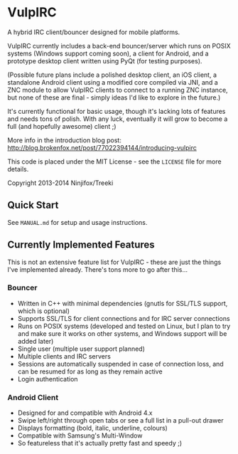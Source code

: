 VulpIRC
=======

A hybrid IRC client/bouncer designed for mobile platforms.

VulpIRC currently includes a back-end bouncer/server which runs on POSIX
systems (Windows support coming soon), a client for Android, and a prototype
desktop client written using PyQt (for testing purposes).

(Possible future plans include a polished desktop client, an iOS client, a
standalone Android client using a modified core compiled via JNI, and a ZNC
module to allow VulpIRC clients to connect to a running ZNC instance, but none
of these are final - simply ideas I'd like to explore in the future.)

It's currently functional for basic usage, though it's lacking lots of
features and needs tons of polish. With any luck, eventually it will grow to
become a full (and hopefully awesome) client ;)

More info in the introduction blog post:
http://blog.brokenfox.net/post/77022394144/introducing-vulpirc

This code is placed under the MIT License - see the `LICENSE` file for more
details.

Copyright 2013-2014 Ninjifox/Treeki


Quick Start
-----------

See `MANUAL.md` for setup and usage instructions.


Currently Implemented Features
------------------------------

This is not an extensive feature list for VulpIRC - these are just the things
I've implemented already. There's tons more to go after this...

### Bouncer

- Written in C++ with minimal dependencies (gnutls for SSL/TLS support, which
  is optional)
- Supports SSL/TLS for client connections and for IRC server connections
- Runs on POSIX systems (developed and tested on Linux, but I plan to try and
  make sure it works on other systems, and Windows support will be added later)
- Single user (multiple user support planned)
- Multiple clients and IRC servers
- Sessions are automatically suspended in case of connection loss, and can be
  resumed for as long as they remain active
- Login authentication

### Android Client

- Designed for and compatible with Android 4.x
- Swipe left/right through open tabs or see a full list in a pull-out drawer
- Displays formatting (bold, italic, underline, colours)
- Compatible with Samsung's Multi-Window
- So featureless that it's actually pretty fast and speedy ;)





